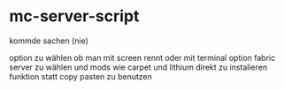 # mc-server-script

kommde sachen (nie)

option zu wählen ob man mit screen rennt oder mit terminal
option fabric server zu wählen und mods wie carpet und lithium direkt zu instalieren
funktion statt copy pasten zu benutzen

